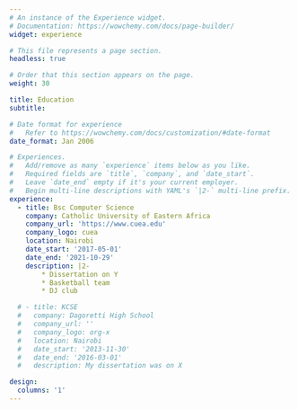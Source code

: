 ```yaml
---
# An instance of the Experience widget.
# Documentation: https://wowchemy.com/docs/page-builder/
widget: experience

# This file represents a page section.
headless: true

# Order that this section appears on the page.
weight: 30

title: Education
subtitle:

# Date format for experience
#   Refer to https://wowchemy.com/docs/customization/#date-format
date_format: Jan 2006

# Experiences.
#   Add/remove as many `experience` items below as you like.
#   Required fields are `title`, `company`, and `date_start`.
#   Leave `date_end` empty if it's your current employer.
#   Begin multi-line descriptions with YAML's `|2-` multi-line prefix.
experience:
  - title: Bsc Computer Science
    company: Catholic University of Eastern Africa
    company_url: 'https://www.cuea.edu'
    company_logo: cuea
    location: Nairobi
    date_start: '2017-05-01'
    date_end: '2021-10-29'
    description: |2-
        * Dissertation on Y
        * Basketball team
        * DJ club

  # - title: KCSE
  #   company: Dagoretti High School
  #   company_url: ''
  #   company_logo: org-x
  #   location: Nairobi
  #   date_start: '2013-11-30'
  #   date_end: '2016-03-01'
  #   description: My dissertation was on X

design:
  columns: '1'
---
```

